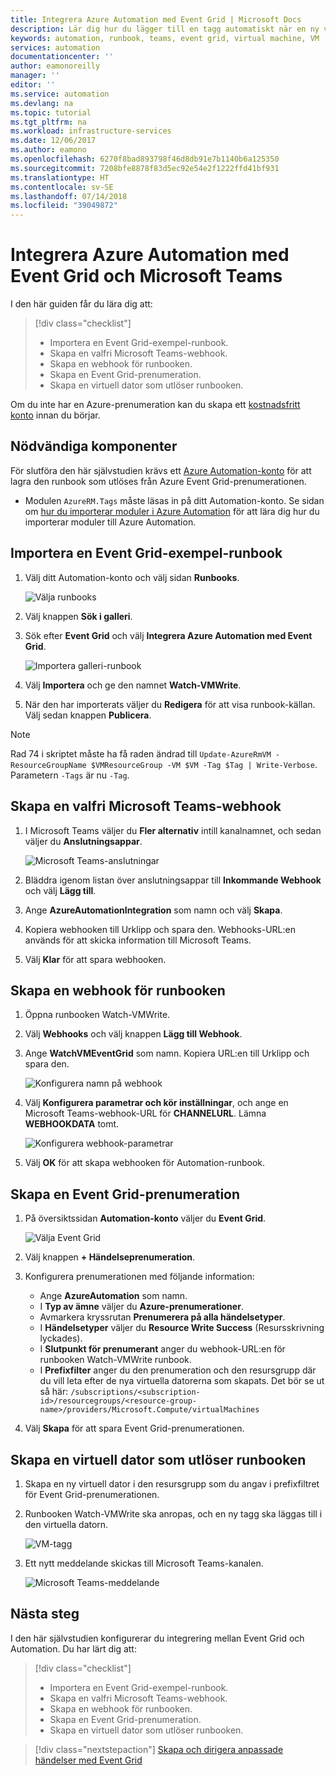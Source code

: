```yaml
---
title: Integrera Azure Automation med Event Grid | Microsoft Docs
description: Lär dig hur du lägger till en tagg automatiskt när en ny virtuell dator skapas och skicka ett meddelande till Microsoft Teams.
keywords: automation, runbook, teams, event grid, virtual machine, VM
services: automation
documentationcenter: ''
author: eamonoreilly
manager: ''
editor: ''
ms.service: automation
ms.devlang: na
ms.topic: tutorial
ms.tgt_pltfrm: na
ms.workload: infrastructure-services
ms.date: 12/06/2017
ms.author: eamono
ms.openlocfilehash: 6270f8bad893798f46d8db91e7b1140b6a125350
ms.sourcegitcommit: 7208bfe8878f83d5ec92e54e2f1222ffd41bf931
ms.translationtype: HT
ms.contentlocale: sv-SE
ms.lasthandoff: 07/14/2018
ms.locfileid: "39049872"
---
```

# <a name="integrate-azure-automation-with-event-grid-and-microsoft-teams"></a>Integrera Azure Automation med Event Grid och Microsoft Teams

I den här guiden får du lära dig att:

> [!div class="checklist"]
> * Importera en Event Grid-exempel-runbook.
> * Skapa en valfri Microsoft Teams-webhook.
> * Skapa en webhook för runbooken.
> * Skapa en Event Grid-prenumeration.
> * Skapa en virtuell dator som utlöser runbooken.

Om du inte har en Azure-prenumeration kan du skapa ett [kostnadsfritt konto](https://azure.microsoft.com/free/?WT.mc_id=A261C142F) innan du börjar.

## <a name="prerequisites"></a>Nödvändiga komponenter

För slutföra den här självstudien krävs ett [Azure Automation-konto](../automation/automation-offering-get-started.md) för att lagra den runbook som utlöses från Azure Event Grid-prenumerationen.

* Modulen `AzureRM.Tags` måste läsas in på ditt Automation-konto. Se sidan om [hur du importerar moduler i Azure Automation](../automation/automation-update-azure-modules.md) för att lära dig hur du importerar moduler till Azure Automation.

## <a name="import-an-event-grid-sample-runbook"></a>Importera en Event Grid-exempel-runbook

1. Välj ditt Automation-konto och välj sidan **Runbooks**.

   ![Välja runbooks](./media/ensure-tags-exists-on-new-virtual-machines/select-runbooks.png)

2. Välj knappen **Sök i galleri**.

3. Sök efter **Event Grid** och välj **Integrera Azure Automation med Event Grid**.

    ![Importera galleri-runbook](media/ensure-tags-exists-on-new-virtual-machines/gallery-event-grid.png)

4. Välj **Importera** och ge den namnet **Watch-VMWrite**.

5. När den har importerats väljer du **Redigera** för att visa runbook-källan. Välj sedan knappen **Publicera**.

> [!NOTE]
> Rad 74 i skriptet måste ha få raden ändrad till `Update-AzureRmVM -ResourceGroupName $VMResourceGroup -VM $VM -Tag $Tag | Write-Verbose`. Parametern `-Tags` är nu `-Tag`.

## <a name="create-an-optional-microsoft-teams-webhook"></a>Skapa en valfri Microsoft Teams-webhook

1. I Microsoft Teams väljer du **Fler alternativ** intill kanalnamnet, och sedan väljer du **Anslutningsappar**.

    ![Microsoft Teams-anslutningar](media/ensure-tags-exists-on-new-virtual-machines/teams-webhook.png)

2. Bläddra igenom listan över anslutningsappar till **Inkommande Webhook** och välj **Lägg till**.

3. Ange **AzureAutomationIntegration** som namn och välj **Skapa**.

4. Kopiera webhooken till Urklipp och spara den. Webhooks-URL:en används för att skicka information till Microsoft Teams.

5. Välj **Klar** för att spara webhooken.

## <a name="create-a-webhook-for-the-runbook"></a>Skapa en webhook för runbooken

1. Öppna runbooken Watch-VMWrite.

2. Välj **Webhooks** och välj knappen **Lägg till Webhook**.

3. Ange **WatchVMEventGrid** som namn. Kopiera URL:en till Urklipp och spara den.

    ![Konfigurera namn på webhook](media/ensure-tags-exists-on-new-virtual-machines/copy-url.png)

4. Välj **Konfigurera parametrar och kör inställningar**, och ange en Microsoft Teams-webhook-URL för **CHANNELURL**. Lämna **WEBHOOKDATA** tomt.

    ![Konfigurera webhook-parametrar](media/ensure-tags-exists-on-new-virtual-machines/configure-webhook-parameters.png)

5. Välj **OK** för att skapa webhooken för Automation-runbook.


## <a name="create-an-event-grid-subscription"></a>Skapa en Event Grid-prenumeration
1. På översiktssidan **Automation-konto** väljer du **Event Grid**.

    ![Välja Event Grid](media/ensure-tags-exists-on-new-virtual-machines/select-event-grid.png)

2. Välj knappen **+ Händelseprenumeration**.

3. Konfigurera prenumerationen med följande information:

    *   Ange **AzureAutomation** som namn.
    *   I **Typ av ämne** väljer du **Azure-prenumerationer**.
    *   Avmarkera kryssrutan **Prenumerera på alla händelsetyper**.
    *   I **Händelsetyper** väljer du **Resource Write Success** (Resursskrivning lyckades).
    *   I **Slutpunkt för prenumerant** anger du webhook-URL:en för runbooken Watch-VMWrite runbook.
    *   I **Prefixfilter** anger du den prenumeration och den resursgrupp där du vill leta efter de nya virtuella datorerna som skapats. Det bör se ut så här: `/subscriptions/<subscription-id>/resourcegroups/<resource-group-name>/providers/Microsoft.Compute/virtualMachines`

4. Välj **Skapa** för att spara Event Grid-prenumerationen.

## <a name="create-a-vm-that-triggers-the-runbook"></a>Skapa en virtuell dator som utlöser runbooken
1. Skapa en ny virtuell dator i den resursgrupp som du angav i prefixfiltret för Event Grid-prenumerationen.

2. Runbooken Watch-VMWrite ska anropas, och en ny tagg ska läggas till i den virtuella datorn.

    ![VM-tagg](media/ensure-tags-exists-on-new-virtual-machines/vm-tag.png)

3. Ett nytt meddelande skickas till Microsoft Teams-kanalen.

    ![Microsoft Teams-meddelande](media/ensure-tags-exists-on-new-virtual-machines/teams-vm-message.png)

## <a name="next-steps"></a>Nästa steg
I den här självstudien konfigurerar du integrering mellan Event Grid och Automation. Du har lärt dig att:

> [!div class="checklist"]
> * Importera en Event Grid-exempel-runbook.
> * Skapa en valfri Microsoft Teams-webhook.
> * Skapa en webhook för runbooken.
> * Skapa en Event Grid-prenumeration.
> * Skapa en virtuell dator som utlöser runbooken.

> [!div class="nextstepaction"]
> [Skapa och dirigera anpassade händelser med Event Grid](../event-grid/custom-event-quickstart.md)
